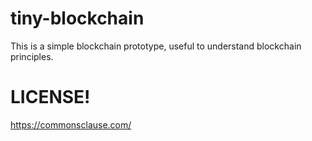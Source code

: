 # tiny-blockchain
This is a simple blockchain prototype, useful to understand blockchain principles.

# LICENSE!
https://commonsclause.com/
